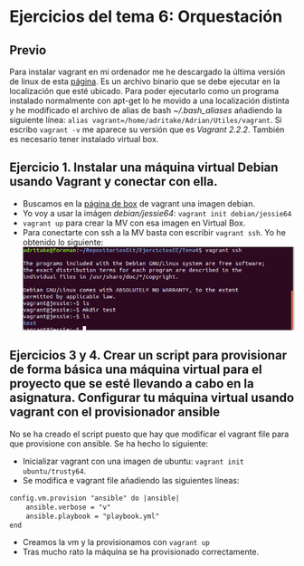 # Ejercicios del tema 6: Orquestación
## Previo
Para instalar vagrant en mi ordenador me he descargado la última versión de linux de esta [página](https://www.vagrantup.com/downloads.html). Es un archivo binario que se debe ejecutar en la localización que esté ubicado. Para poder ejecutarlo como un programa instalado normalmente con apt-get lo he movido a una localización distinta y he modificado el archivo de alias de bash *~/.bash_aliases* añadiendo la siguiente línea: `alias vagrant=/home/adritake/Adrian/Utiles/vagrant`. Si escribo `vagrant -v` me aparece su versión que es *Vagrant 2.2.2*.
También es necesario tener instalado virtual box.

## Ejercicio 1. Instalar una máquina virtual Debian usando Vagrant y conectar con ella.

- Buscamos en la [página de box](https://www.vagrantbox.es/) de vagrant una imagen debian.
- Yo voy a usar la imágen *debian/jessie64*: `vagrant init debian/jessie64`
- `vagrant up` para crear la MV con esa imagen en Virtual Box.
- Para conectarte con ssh a la MV basta con escribir `vagrant ssh`. Yo he obtenido lo siguiente:
![vagrant shh](./img/vagrantssh.png)

## Ejercicios 3 y 4. Crear un script para provisionar de forma básica una máquina virtual para el proyecto que se esté llevando a cabo en la asignatura. Configurar tu máquina virtual usando vagrant con el provisionador ansible

No se ha creado el script puesto que hay que modificar el vagrant file para que provisione con ansible. Se ha hecho lo siguiente:

- Inicializar vagrant con una imagen de ubuntu: `vagrant init ubuntu/trusty64`.
- Se modifica e vagrant file añadiendo las siguientes líneas:
```
config.vm.provision "ansible" do |ansible|
    ansible.verbose = "v"
    ansible.playbook = "playbook.yml"
end
```
- Creamos la vm y la provisionamos con `vagrant up`
- Tras mucho rato la máquina se ha provisionado correctamente.
